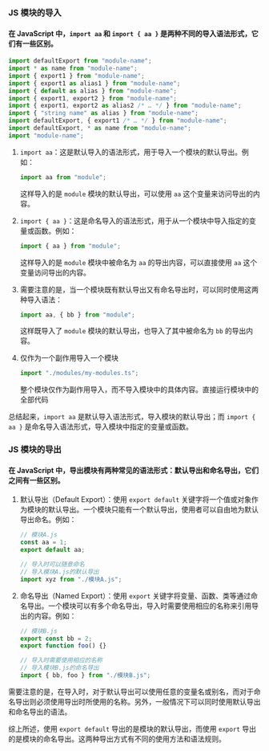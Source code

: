 ### JS 模块的导入

#### 在 JavaScript 中，`import aa` 和 `import { aa }` 是两种不同的导入语法形式，它们有一些区别。

```javascript
import defaultExport from "module-name";
import * as name from "module-name";
import { export1 } from "module-name";
import { export1 as alias1 } from "module-name";
import { default as alias } from "module-name";
import { export1, export2 } from "module-name";
import { export1, export2 as alias2 /* … */ } from "module-name";
import { "string name" as alias } from "module-name";
import defaultExport, { export1 /* … */ } from "module-name";
import defaultExport, * as name from "module-name";
import "module-name";
```

1.  `import aa`：这是默认导入的语法形式，用于导入一个模块的默认导出。例如：
    ```javascript
    import aa from "module";
    ```
    这样导入的是 `module` 模块的默认导出，可以使用 `aa` 这个变量来访问导出的内容。
2.  `import { aa }`：这是命名导入的语法形式，用于从一个模块中导入指定的变量或函数。例如：

    ```javascript
    import { aa } from "module";
    ```

    这样导入的是 `module` 模块中被命名为 `aa` 的导出内容，可以直接使用 `aa` 这个变量访问导出的内容。

3.  需要注意的是，当一个模块既有默认导出又有命名导出时，可以同时使用这两种导入语法：

    ```javascript
    import aa, { bb } from "module";
    ```

    这样既导入了 `module` 模块的默认导出，也导入了其中被命名为 `bb` 的导出内容。

4.  仅作为一个副作用导入一个模块
    ```javascript
    import "./modules/my-modules.ts";
    ```
    整个模块仅作为副作用导入，而不导入模块中的具体内容。直接运行模块中的全部代码

总结起来，`import aa` 是默认导入语法形式，导入模块的默认导出；而 `import { aa }` 是命名导入语法形式，导入模块中指定的变量或函数。

### JS 模块的导出

#### 在 JavaScript 中，导出模块有两种常见的语法形式：默认导出和命名导出，它们之间有一些区别。

1.  默认导出（Default Export）：使用 `export default` 关键字将一个值或对象作为模块的默认导出。一个模块只能有一个默认导出，使用者可以自由地为默认导出命名。例如：

    ```javascript
    // 模块A.js
    const aa = 1;
    export default aa;

    // 导入时可以随意命名
    // 导入模块A.js的默认导出
    import xyz from "./模块A.js";
    ```

2.  命名导出（Named Export）：使用 `export` 关键字将变量、函数、类等通过命名导出。一个模块可以有多个命名导出，导入时需要使用相应的名称来引用导出的内容。例如：

    ```javascript
    // 模块B.js
    export const bb = 2;
    export function foo() {}

    // 导入时需要使用相应的名称
    // 导入模块B.js的命名导出
    import { bb, foo } from "./模块B.js";
    ```

需要注意的是，在导入时，对于默认导出可以使用任意的变量名或别名，而对于命名导出则必须使用导出时所使用的名称。另外，一般情况下可以同时使用默认导出和命名导出的语法。

综上所述，使用 `export default` 导出的是模块的默认导出，而使用 `export` 导出的是模块的命名导出。这两种导出方式有不同的使用方法和语法规则。
